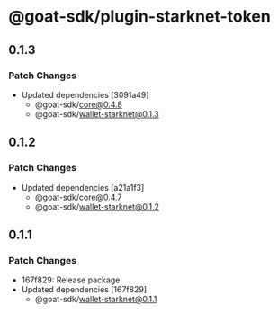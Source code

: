 # @goat-sdk/plugin-starknet-token

## 0.1.3

### Patch Changes

- Updated dependencies [3091a49]
  - @goat-sdk/core@0.4.8
  - @goat-sdk/wallet-starknet@0.1.3

## 0.1.2

### Patch Changes

- Updated dependencies [a21a1f3]
  - @goat-sdk/core@0.4.7
  - @goat-sdk/wallet-starknet@0.1.2

## 0.1.1

### Patch Changes

- 167f829: Release package
- Updated dependencies [167f829]
  - @goat-sdk/wallet-starknet@0.1.1
